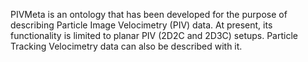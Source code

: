 PIVMeta is an ontology that has been developed for the purpose of describing Particle Image Velocimetry (PIV) data. At present, its functionality is limited to planar PIV (2D2C and 2D3C) setups. Particle Tracking Velocimetry data can also be described with it.